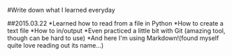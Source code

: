 #Write down what I learned everyday

##2015.03.22
*Learned how to read from a file in Python
*How to create a text file
*How to in/output
*Even practiced a little bit with Git (amazing tool, though can be hard to use)
*And here I'm using Markdown!(found myself quite love reading out its name...)